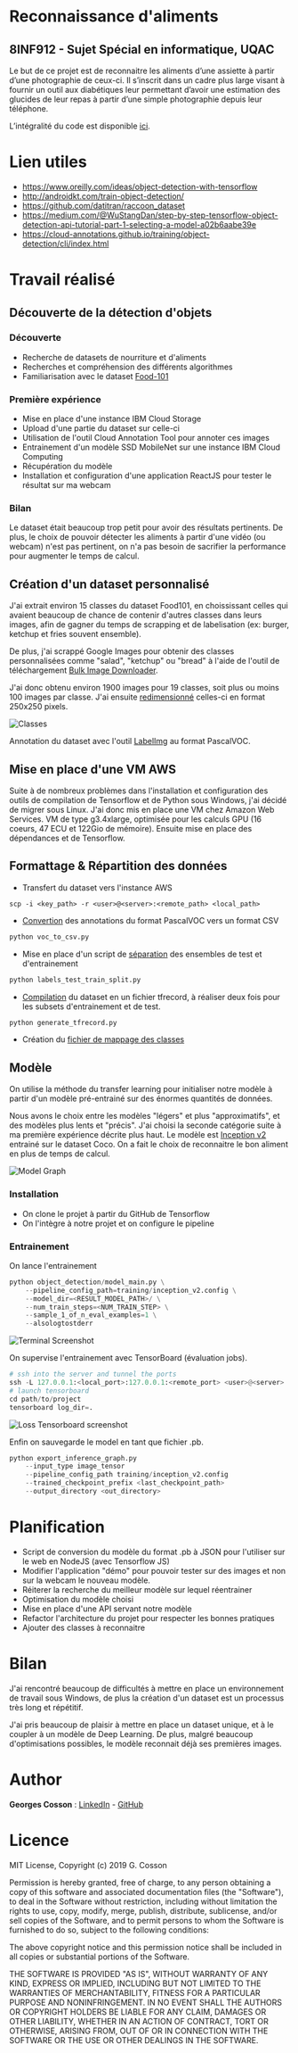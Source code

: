 # Reconnaissance d'aliments
## 8INF912 - Sujet Spécial en informatique, UQAC

Le but de ce projet est de reconnaitre les aliments d’une assiette à partir d’une photographie de ceux-ci. Il s’inscrit dans un cadre plus large visant à fournir un outil aux diabétiques leur permettant d’avoir une estimation des glucides de leur repas à partir d’une simple photographie depuis leur téléphone.

L’intégralité du code est disponible [ici](https://github.com/stressGC/Food-Detection-Dataset).

# Lien utiles
- https://www.oreilly.com/ideas/object-detection-with-tensorflow
- http://androidkt.com/train-object-detection/
- https://github.com/datitran/raccoon_dataset
- https://medium.com/@WuStangDan/step-by-step-tensorflow-object-detection-api-tutorial-part-1-selecting-a-model-a02b6aabe39e
- https://cloud-annotations.github.io/training/object-detection/cli/index.html


# Travail réalisé

## Découverte de la détection d'objets

### Découverte
- Recherche de datasets de nourriture et d'aliments
- Recherches et compréhension des différents algorithmes
- Familiarisation avec le dataset [Food-101](https://www.vision.ee.ethz.ch/datasets_extra/food-101/)

### Première expérience
- Mise en place d'une instance IBM Cloud Storage
- Upload d'une partie du dataset sur celle-ci
- Utilisation de l'outil Cloud Annotation Tool pour annoter ces images
- Entrainement d'un modèle SSD MobileNet sur une instance IBM Cloud Computing
- Récupération du modèle
- Installation et configuration d'une application ReactJS pour tester le résultat sur ma webcam

### Bilan

Le dataset était beaucoup trop petit pour avoir des résultats pertinents. De plus, le choix de pouvoir détecter les aliments à partir d'une vidéo (ou webcam) n'est pas pertinent, on n'a pas besoin de sacrifier la performance pour augmenter le temps de calcul.

## Création d'un dataset personnalisé

J'ai extrait environ 15 classes du dataset Food101, en choississant celles qui avaient beaucoup de chance de contenir d'autres classes dans leurs images, afin de gagner du temps de scrapping et de labelisation (ex: burger, ketchup et fries souvent ensemble). 

De plus, j'ai scrappé Google Images pour obtenir des classes personnalisées comme "salad", "ketchup" ou "bread" à l'aide de l'outil de téléchargement [Bulk Image Downloader](http://www.talkapps.org/bulk-image-downloader).

J'ai donc obtenu environ 1900 images pour 19 classes, soit plus ou moins 100 images par classe. J'ai ensuite [redimensionné](https://github.com/stressGC/Food-Detection-Dataset/blob/master/image_resizer.py) celles-ci en format 250x250 pixels.

![Classes](https://raw.githubusercontent.com/stressGC/Food-Detection-Dataset/master/report/number_of_classes.PNG?raw=true "Classes")

Annotation du dataset avec l'outil [LabelImg](https://github.com/tzutalin/labelImg) au format PascalVOC.

## Mise en place d'une VM AWS

Suite à de nombreux problèmes dans l'installation et configuration des outils de compilation de Tensorflow et de Python sous Windows, j'ai décidé de migrer sous Linux. J'ai donc mis en place une VM chez Amazon Web Services. VM de type g3.4xlarge, optimisée pour les calculs GPU (16 coeurs, 47 ECU et 122Gio de mémoire). Ensuite mise en place des dépendances et de Tensorflow.

## Formattage & Répartition des données

- Transfert du dataset vers l'instance AWS
```shell
scp -i <key_path> -r <user>@<server>:<remote_path> <local_path>
```
- [Convertion](https://github.com/stressGC/Food-Detection-Dataset/blob/master/voc_to_csv.py) des annotations du format PascalVOC vers un format CSV
```python
python voc_to_csv.py
```
- Mise en place d'un script de [séparation](https://github.com/stressGC/Food-Detection-Dataset/blob/master/label_test_train_split.py) des ensembles de test et d'entrainement
```python
python labels_test_train_split.py
```
- [Compilation](https://github.com/stressGC/Food-Detection-Dataset/blob/master/generate_tfrecord.py) du dataset en un fichier tfrecord, à réaliser deux fois pour les subsets d'entrainement et de test.
```python
python generate_tfrecord.py
```
- Création du [fichier de mappage des classes](https://github.com/stressGC/Food-Detection-Dataset/blob/master/training/food_detection.pbtxt)

## Modèle

On utilise la méthode du transfer learning pour initialiser notre modèle à partir d'un modèle pré-entrainé sur des énormes quantités de données.

Nous avons le choix entre les modèles "légers" et plus "approximatifs", et des modèles plus lents et "précis". J'ai choisi la seconde catégorie suite à ma première expérience décrite plus haut. Le modèle est [Inception v2](https://github.com/tensorflow/models/blob/master/research/object_detection/g3doc/detection_model_zoo.md) entrainé sur le dataset Coco. On a fait le choix de reconnaitre le bon aliment en plus de temps de calcul.

![Model Graph](https://github.com/stressGC/Food-Detection-Dataset/blob/master/report/model_graph.png?raw=true "Model Graph")

### Installation

- On clone le projet à partir du GitHub de Tensorflow
- On l'intègre à notre projet et on configure le pipeline

### Entrainement

On lance l'entrainement
```python
python object_detection/model_main.py \
    --pipeline_config_path=training/inception_v2.config \
    --model_dir=<RESULT_MODEL_PATH>/ \
    --num_train_steps=<NUM_TRAIN_STEP> \
    --sample_1_of_n_eval_examples=1 \
    --alsologtostderr
```
![Terminal Screenshot](https://github.com/stressGC/Food-Detection-Dataset/blob/master/report/terminals_tensoflow_running.PNG?raw=true "Terminal Screenshot")

On supervise l'entrainement avec TensorBoard (évaluation jobs). 

```python
# ssh into the server and tunnel the ports
ssh -L 127.0.0.1:<local_port>:127.0.0.1:<remote_port> <user>@<server>
# launch tensorboard
cd path/to/project
tensorboard log_dir=.
```
![Loss Tensorboard screenshot](https://github.com/stressGC/Food-Detection-Dataset/blob/master/report/global_loss.PNG?raw=true "Loss Tensorboard screenshot")


Enfin on sauvegarde le model en tant que fichier .pb.
```python
python export_inference_graph.py 
    --input_type image_tensor 
    --pipeline_config_path training/inception_v2.config
    --trained_checkpoint_prefix <last_checkpoint_path>
    --output_directory <out_directory>
```

# Planification

- Script de conversion du modèle du format .pb à JSON pour l'utiliser sur le web en NodeJS (avec Tensorflow JS)
- Modifier l'application "démo" pour pouvoir tester sur des images et non sur la webcam le nouveau modèle.
- Réiterer la recherche du meilleur modèle sur lequel réentrainer
- Optimisation du modèle choisi
- Mise en place d'une API servant notre modèle
- Refactor l'architecture du projet pour respecter les bonnes pratiques
- Ajouter des classes à reconnaitre

# Bilan

J'ai rencontré beaucoup de difficultés à mettre en place un environnement de travail sous Windows, de plus la création d'un dataset est un processus très long et répétitif.

J'ai pris beaucoup de plaisir à mettre en place un dataset unique, et à le coupler à un modèle de Deep Learning. De plus, malgré beaucoup d'optimisations possibles, le modèle reconnait déjà ses premières images.

# Author
**Georges Cosson** : [LinkedIn](https://www.linkedin.com/in/georges-cosson/) - [GitHub](https://github.com/stressGC)

# Licence

MIT License, Copyright (c) 2019 G. Cosson

Permission is hereby granted, free of charge, to any person obtaining a copy of this software and associated documentation files (the "Software"), to deal in the Software without restriction, including without limitation the rights to use, copy, modify, merge, publish, distribute, sublicense, and/or sell copies of the Software, and to permit persons to whom the Software is furnished to do so, subject to the following conditions:

The above copyright notice and this permission notice shall be included in all copies or substantial portions of the Software.

THE SOFTWARE IS PROVIDED "AS IS", WITHOUT WARRANTY OF ANY KIND, EXPRESS OR IMPLIED, INCLUDING BUT NOT LIMITED TO THE WARRANTIES OF MERCHANTABILITY, FITNESS FOR A PARTICULAR PURPOSE AND NONINFRINGEMENT. IN NO EVENT SHALL THE AUTHORS OR COPYRIGHT HOLDERS BE LIABLE FOR ANY CLAIM, DAMAGES OR OTHER LIABILITY, WHETHER IN AN ACTION OF CONTRACT, TORT OR OTHERWISE, ARISING FROM, OUT OF OR IN CONNECTION WITH THE SOFTWARE OR THE USE OR OTHER DEALINGS IN THE SOFTWARE.